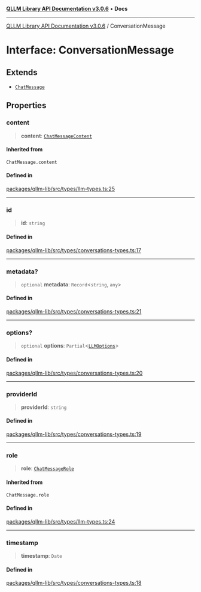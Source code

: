 [**QLLM Library API Documentation v3.0.6**](../README.md) • **Docs**

***

[QLLM Library API Documentation v3.0.6](../globals.md) / ConversationMessage

# Interface: ConversationMessage

## Extends

- [`ChatMessage`](../type-aliases/ChatMessage.md)

## Properties

### content

> **content**: [`ChatMessageContent`](../type-aliases/ChatMessageContent.md)

#### Inherited from

`ChatMessage.content`

#### Defined in

[packages/qllm-lib/src/types/llm-types.ts:25](https://github.com/quantalogic/qllm/blob/b15a3aa4af263bce36ea091a0f29bf1255b95497/packages/qllm-lib/src/types/llm-types.ts#L25)

***

### id

> **id**: `string`

#### Defined in

[packages/qllm-lib/src/types/conversations-types.ts:17](https://github.com/quantalogic/qllm/blob/b15a3aa4af263bce36ea091a0f29bf1255b95497/packages/qllm-lib/src/types/conversations-types.ts#L17)

***

### metadata?

> `optional` **metadata**: `Record`\<`string`, `any`\>

#### Defined in

[packages/qllm-lib/src/types/conversations-types.ts:21](https://github.com/quantalogic/qllm/blob/b15a3aa4af263bce36ea091a0f29bf1255b95497/packages/qllm-lib/src/types/conversations-types.ts#L21)

***

### options?

> `optional` **options**: `Partial`\<[`LLMOptions`](LLMOptions.md)\>

#### Defined in

[packages/qllm-lib/src/types/conversations-types.ts:20](https://github.com/quantalogic/qllm/blob/b15a3aa4af263bce36ea091a0f29bf1255b95497/packages/qllm-lib/src/types/conversations-types.ts#L20)

***

### providerId

> **providerId**: `string`

#### Defined in

[packages/qllm-lib/src/types/conversations-types.ts:19](https://github.com/quantalogic/qllm/blob/b15a3aa4af263bce36ea091a0f29bf1255b95497/packages/qllm-lib/src/types/conversations-types.ts#L19)

***

### role

> **role**: [`ChatMessageRole`](../type-aliases/ChatMessageRole.md)

#### Inherited from

`ChatMessage.role`

#### Defined in

[packages/qllm-lib/src/types/llm-types.ts:24](https://github.com/quantalogic/qllm/blob/b15a3aa4af263bce36ea091a0f29bf1255b95497/packages/qllm-lib/src/types/llm-types.ts#L24)

***

### timestamp

> **timestamp**: `Date`

#### Defined in

[packages/qllm-lib/src/types/conversations-types.ts:18](https://github.com/quantalogic/qllm/blob/b15a3aa4af263bce36ea091a0f29bf1255b95497/packages/qllm-lib/src/types/conversations-types.ts#L18)

